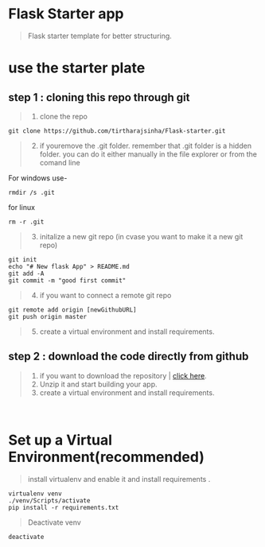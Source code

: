 # Flask Starter app

> Flask starter template for better structuring.


# use the starter plate

## step 1 : cloning this repo through git

> 1. clone the repo 
```
git clone https://github.com/tirtharajsinha/Flask-starter.git

```
>  2. if youremove the .git folder. remember that .git folder is a hidden folder. you can do it either manually in the file explorer or from the comand line

For windows use-
```
rmdir /s .git

```
for  linux
```
rm -r .git
```

> 3. initalize a new git repo (in cvase you want to make it a new git repo)
```
git init
echo "# New flask App" > README.md
git add -A
git commit -m "good first commit"
```
> 4. if you want to connect a remote git repo
```
git remote add origin [newGithubURL]
git push origin master
```
> 5. create a virtual environment and install requirements.

## step 2 : download the code directly from github

> 1. if you want to download the repository | [click here](https://github.com/tirtharajsinha/Flask-starter/archive/refs/heads/main.zip).<br>
> 2. Unzip it and start building your app.<br>
> 3. create a virtual environment and install requirements.


<br>

# Set up a Virtual Environment(recommended)
> install virtualenv and enable it and install requirements .
```
virtualenv venv
./venv/Scripts/activate
pip install -r requirements.txt
```
> Deactivate venv 
```
deactivate
```